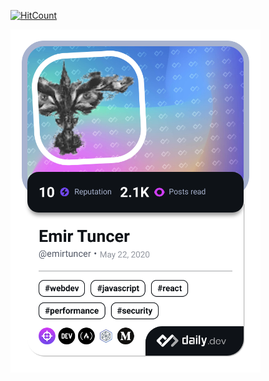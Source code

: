   [![HitCount](https://hits.dwyl.com/emirtuncer/emirtuncer.svg?style=flat-square)](http://hits.dwyl.com/emirtuncer/emirtuncer)

<a href="https://app.daily.dev/emirtuncer"><img src="./devcard.png" width="400" alt="Emir Tuncer's Dev Card"/></a>
